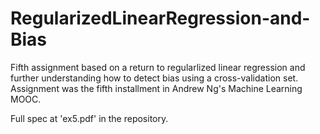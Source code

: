 # RegularizedLinearRegression-and-Bias
Fifth assignment based on a return to regularlized linear regression and further understanding how to detect bias using a cross-validation set. Assignment was the fifth installment in Andrew Ng's Machine Learning MOOC.

Full spec at 'ex5.pdf' in the repository.
